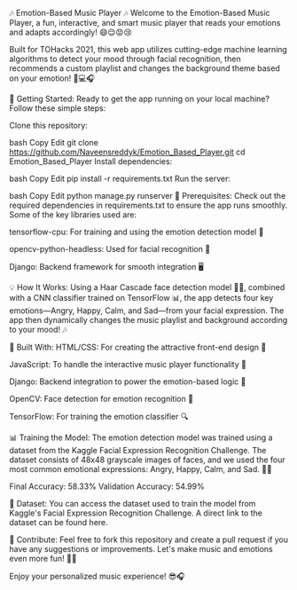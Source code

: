 🎶 Emotion-Based Music Player 🎶
Welcome to the Emotion-Based Music Player, a fun, interactive, and smart music player that reads your emotions and adapts accordingly! 😄😌😡😢

Built for TOHacks 2021, this web app utilizes cutting-edge machine learning algorithms to detect your mood through facial recognition, then recommends a custom playlist and changes the background theme based on your emotion! 🧠💻🎧

🚀 Getting Started:
Ready to get the app running on your local machine? Follow these simple steps:

Clone this repository:

bash
Copy
Edit
git clone https://github.com/Naveensreddyk/Emotion_Based_Player.git
cd Emotion_Based_Player
Install dependencies:

bash
Copy
Edit
pip install -r requirements.txt
Run the server:

bash
Copy
Edit
python manage.py runserver
🔧 Prerequisites:
Check out the required dependencies in requirements.txt to ensure the app runs smoothly. Some of the key libraries used are:

tensorflow-cpu: For training and using the emotion detection model 🧠

opencv-python-headless: Used for facial recognition 👀

Django: Backend framework for smooth integration 🖥️

💡 How It Works:
Using a Haar Cascade face detection model 🧑‍💻, combined with a CNN classifier trained on TensorFlow 📊, the app detects four key emotions—Angry, Happy, Calm, and Sad—from your facial expression. The app then dynamically changes the music playlist and background according to your mood! 🎶

🔬 Built With:
HTML/CSS: For creating the attractive front-end design 💅

JavaScript: To handle the interactive music player functionality 🎵

Django: Backend integration to power the emotion-based logic 🔄

OpenCV: Face detection for emotion recognition 📸

TensorFlow: For training the emotion classifier 🔍

📊 Training the Model:
The emotion detection model was trained using a dataset from the Kaggle Facial Expression Recognition Challenge. The dataset consists of 48x48 grayscale images of faces, and we used the four most common emotional expressions: Angry, Happy, Calm, and Sad. 🤖💓

Final Accuracy: 58.33%
Validation Accuracy: 54.99%

📁 Dataset:
You can access the dataset used to train the model from Kaggle's Facial Expression Recognition Challenge. A direct link to the dataset can be found here.

🌟 Contribute:
Feel free to fork this repository and create a pull request if you have any suggestions or improvements. Let's make music and emotions even more fun! 🎉🎶

Enjoy your personalized music experience! 😎🎧
